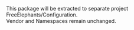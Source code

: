 This package will be extracted to separate project FreeElephants/Configuration.   
Vendor and Namespaces remain unchanged.  
